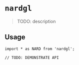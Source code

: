 # `nardgl`

> TODO: description

## Usage

```
import * as NARD from 'nardgl';

// TODO: DEMONSTRATE API
```
